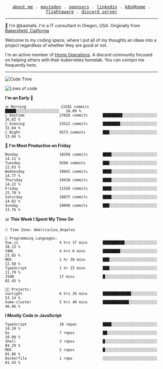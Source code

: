 <p align="center">
  <samp>
    <a href="https://jordanjones.org/">about me</a> .
    <a rel="me" href="https://mastodon.social/@kashall">mastodon</a> .
    <a href="https://github.com/sponsors/kashalls">sponsors</a> .
    <a href="https://linkedin.com/in/jordpjones">linkedin</a> .
    <a href="https://github.com/kashalls/home-cluster">k8s@home</a> .
    <a href="https://flightaware.com/adsb/stats/user/kashalls">flightaware</a> .
    <a href="https://discord.gg/V2WrCfqba9">discord server</a>
  </samp>
</p>

----------------------------------------------------------------

:wave: I'm @kashalls. I'm a IT consultant in Oregon, USA. Originally from [Bakersfield, California](https://maps.app.goo.gl/QQMtywTWghpXB6Tu6)

Welcome to my coding space, where I put all of my thoughts an ideas into a project regardless of whether they are good or not.

I'm an active member of [Home Operations](https://discord.gg/home-operations). A discord community focused on helping others with their kubernetes homelab. You can contact me frequently here.

----------------------------------------------------------------
<!--START_SECTION:waka-->
![Code Time](http://img.shields.io/badge/Code%20Time-2%2C213%20hrs%207%20mins-blue)

![Lines of code](https://img.shields.io/badge/From%20Hello%20World%20I%27ve%20Written-10.8%20million%20lines%20of%20code-blue)

**I'm an Early 🐤** 

```text
🌞 Morning                13282 commits       █████░░░░░░░░░░░░░░░░░░░░   18.09 % 
🌆 Daytime                27028 commits       █████████░░░░░░░░░░░░░░░░   36.82 % 
🌃 Evening                23522 commits       ████████░░░░░░░░░░░░░░░░░   32.04 % 
🌙 Night                  9573 commits        ███░░░░░░░░░░░░░░░░░░░░░░   13.04 % 
```
📅 **I'm Most Productive on Friday** 

```text
Monday                   10358 commits       ████░░░░░░░░░░░░░░░░░░░░░   14.11 % 
Tuesday                  9268 commits        ███░░░░░░░░░░░░░░░░░░░░░░   12.63 % 
Wednesday                10842 commits       ████░░░░░░░░░░░░░░░░░░░░░   14.77 % 
Thursday                 10438 commits       ████░░░░░░░░░░░░░░░░░░░░░   14.22 % 
Friday                   11526 commits       ████░░░░░░░░░░░░░░░░░░░░░   15.70 % 
Saturday                 10875 commits       ████░░░░░░░░░░░░░░░░░░░░░   14.82 % 
Sunday                   10098 commits       ███░░░░░░░░░░░░░░░░░░░░░░   13.76 % 
```


📊 **This Week I Spent My Time On** 

```text
🕑︎ Time Zone: America/Los_Angeles

💬 Programming Languages: 
Vue.js                   4 hrs 37 mins       ██████████░░░░░░░░░░░░░░░   38.13 % 
YAML                     4 hrs 6 mins        ████████░░░░░░░░░░░░░░░░░   33.85 % 
MDX                      1 hr 30 mins        ███░░░░░░░░░░░░░░░░░░░░░░   12.50 % 
TypeScript               1 hr 25 mins        ███░░░░░░░░░░░░░░░░░░░░░░   11.79 % 
JSON                     17 mins             █░░░░░░░░░░░░░░░░░░░░░░░░   02.45 % 

🐱‍💻 Projects: 
sunlight                 6 hrs 26 mins       █████████████░░░░░░░░░░░░   53.14 % 
home-cluster             5 hrs 40 mins       ████████████░░░░░░░░░░░░░   46.86 % 
```

**I Mostly Code in JavaScript** 

```text
TypeScript               10 repos            ████░░░░░░░░░░░░░░░░░░░░░   14.29 % 
Go                       7 repos             ██░░░░░░░░░░░░░░░░░░░░░░░   10.00 % 
Shell                    3 repos             █░░░░░░░░░░░░░░░░░░░░░░░░   04.29 % 
MDX                      2 repos             █░░░░░░░░░░░░░░░░░░░░░░░░   02.86 % 
Dockerfile               1 repo              ░░░░░░░░░░░░░░░░░░░░░░░░░   01.43 % 
```




<!--END_SECTION:waka-->